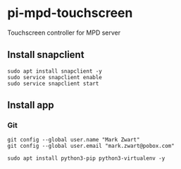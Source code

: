 # pi-mpd-touchscreen
Touchscreen controller for MPD server

## Install snapclient
```
sudo apt install snapclient -y
sudo service snapclient enable
sudo service snapclient start
```



## Install app

### Git

```
git config --global user.name "Mark Zwart"
git config --global user.email "mark.zwart@pobox.com"

```

```
sudo apt install python3-pip python3-virtualenv -y
```
